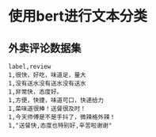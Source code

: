 # 使用bert进行文本分类

## 外卖评论数据集

```
label,review
1,很快，好吃，味道足，量大
1,没有送水没有送水没有送水
1,非常快，态度好。
1,方便，快捷，味道可口，快递给力
1,菜味道很棒！送餐很及时！
1,今天师傅是不是手抖了，微辣格外辣！
1,"送餐快,态度也特别好,辛苦啦谢谢"
```
